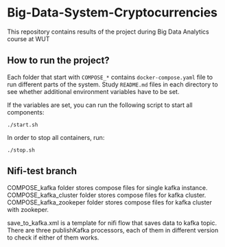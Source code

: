 # Big-Data-System-Cryptocurrencies

This repository contains results of the project during Big Data Analytics course at WUT

## How to run the project?

Each folder that start with `COMPOSE_*` contains `docker-compose.yaml` file to run different parts of the system. Study `README.md` files in each directory to see whether additional environment variables have to be set.

If the variables are set, you can run the following script to start all components:

```
./start.sh
```

In order to stop all containers, run:

```
./stop.sh
```

## Nifi-test branch

COMPOSE_kafka folder stores compose files for single kafka instance.
COMPOSE_kafka_cluster folder stores compose files for kafka cluster.
COMPOSE_kafka_zookeper folder stores compose files for kafka cluster with zookeper.

save_to_kafka.xml is a template for nifi flow that saves data to kafka topic. There are three publishKafka processors, each of them in different version to check if either of them works. 

